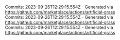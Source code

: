 Commits: 2023-09-26T12:29:15.554Z - Generated via https://github.com/marketplace/actions/artificial-grass
<br>
Commits: 2023-09-26T12:29:15.554Z - Generated via https://github.com/marketplace/actions/artificial-grass
<br>
Commits: 2023-09-26T12:29:15.554Z - Generated via https://github.com/marketplace/actions/artificial-grass
<br>
